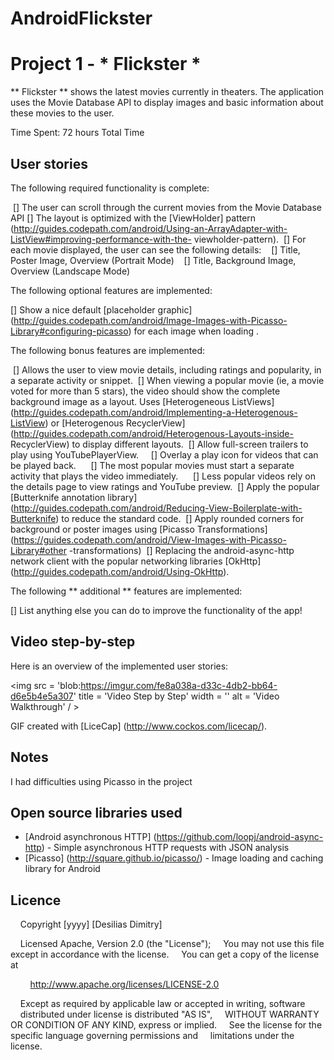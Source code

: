 # AndroidFlickster
# Project 1 - * Flickster *

** Flickster ** shows the latest movies currently in theaters. The application uses the Movie Database API to display images and basic information about these movies to the user.

Time Spent: 72 hours Total Time

## User stories

The following required functionality is complete:

 [] The user can scroll through the current movies from the Movie Database API
[] The layout is optimized with the [ViewHolder] pattern (http://guides.codepath.com/android/Using-an-ArrayAdapter-with-ListView#improving-performance-with-the- viewholder-pattern).
 [] For each movie displayed, the user can see the following details:
   [] Title, Poster Image, Overview (Portrait Mode)
   [] Title, Background Image, Overview (Landscape Mode)

The following optional features are implemented:

[] Show a nice default [placeholder graphic] (http://guides.codepath.com/android/Image-Images-with-Picasso-Library#configuring-picasso) for each image when loading .

The following bonus features are implemented:

 [] Allows the user to view movie details, including ratings and popularity, in a separate activity or snippet.
 [] When viewing a popular movie (ie, a movie voted for more than 5 stars), the video should show the complete background image as a layout. Uses [Heterogeneous ListViews] (http://guides.codepath.com/android/Implementing-a-Heterogenous-ListView) or [Heterogenous RecyclerView] (http://guides.codepath.com/android/Heterogenous-Layouts-inside- RecyclerView) to display different layouts.
 [] Allow full-screen trailers to play using YouTubePlayerView.
    [] Overlay a play icon for videos that can be played back.
     [] The most popular movies must start a separate activity that plays the video immediately.
     [] Less popular videos rely on the details page to view ratings and YouTube preview.
 [] Apply the popular [Butterknife annotation library] (http://guides.codepath.com/android/Reducing-View-Boilerplate-with-Butterknife) to reduce the standard code.
 [] Apply rounded corners for background or poster images using [Picasso Transformations] (https://guides.codepath.com/android/View-Images-with-Picasso-Library#other -transformations)
 [] Replacing the android-async-http network client with the popular networking libraries [OkHttp] (http://guides.codepath.com/android/Using-OkHttp).

The following ** additional ** features are implemented:

[] List anything else you can do to improve the functionality of the app!

## Video step-by-step

Here is an overview of the implemented user stories:

<img src = 'blob:https://imgur.com/fe8a038a-d33c-4db2-bb64-d6e5b4e5a307' title = 'Video Step by Step' width = '' alt = 'Video Walkthrough' / >

GIF created with [LiceCap] (http://www.cockos.com/licecap/).

## Notes

I had difficulties using Picasso in the project

## Open source libraries used

- [Android asynchronous HTTP] (https://github.com/loopj/android-async-http) - Simple asynchronous HTTP requests with JSON analysis
- [Picasso] (http://square.github.io/picasso/) - Image loading and caching library for Android

## Licence

    Copyright [yyyy] [Desilias Dimitry]

    Licensed Apache, Version 2.0 (the "License");
    You may not use this file except in accordance with the license.
    You can get a copy of the license at

        http://www.apache.org/licenses/LICENSE-2.0

    Except as required by applicable law or accepted in writing, software
    distributed under license is distributed "AS IS",
    WITHOUT WARRANTY OR CONDITION OF ANY KIND, express or implied.
    See the license for the specific language governing permissions and
    limitations under the license.
